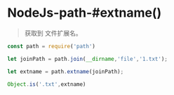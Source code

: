 # NodeJs-path-#extname()

> 获取到 文件扩展名。

```javascript
const path = require('path')

let joinPath = path.join(__dirname,'file','1.txt');

let extname = path.extname(joinPath);

Object.is('.txt',extname)
```

